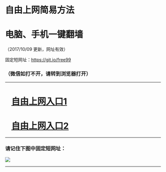 ﻿# 自由上网简易方法

# 电脑、手机一键翻墙

（2017/10/09 更新，网址有效）

固定短网址：https://git.io/free99

### （微信如打不开，请转到浏览器打开）


***





# &nbsp;&nbsp; <a href="http://ft855131465.fwq-tz-1001.info/fwqtz01.html?t=10090015596 " target="_blank">自由上网入口1</a>
# &nbsp;&nbsp; <a href="http://ft1246730658.fwq-tz-1002.info/fwqtz02.html?t=100900127103 " target="_blank">自由上网入口2</a>
***

### 请记住下图中固定短网址：

<img src="https://s3-us-west-2.amazonaws.com/fwq-1001/yjfq-20170905okok.png" /> 


***

